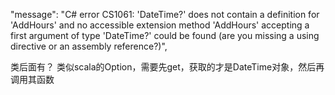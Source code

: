 

 "message": "C# error CS1061: 'DateTime?' does not contain a definition for 'AddHours' and no accessible extension method 'AddHours' accepting a first argument of type 'DateTime?' could be found (are you missing a using directive or an assembly reference?)",

 类后面有？ 类似scala的Option，需要先get，获取的才是DateTime对象，然后再调用其函数
